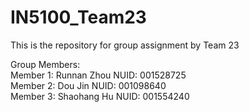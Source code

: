 # IN5100_Team23
This is the repository for group assignment by Team 23

Group Members: \
Member 1: Runnan Zhou NUID: 001528725  
Member 2: Dou Jin NUID: 001098640  
Member 3: Shaohang Hu NUID: 001554240  

